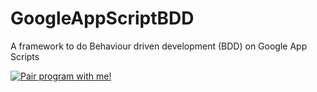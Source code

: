 GoogleAppScriptBDD
==================

A framework to do Behaviour driven development (BDD) on Google App Scripts

[![Pair program with me!](http://pairprogramwith.me/badge.png)](mailto:tansaku@gmail.com)
